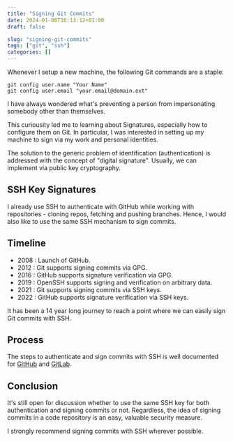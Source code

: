 ```yaml
---
title: "Signing Git Commits"
date: 2024-01-06T16:13:12+01:00
draft: false

slug: "signing-git-commits" 
tags: ["git", "ssh"]
categories: []
---
```


Whenever I setup a new machine, the following Git commands are a staple:

```shell
git config user.name "Your Name"
git config user.email "your.email@domain.ext"
```

I have always wondered what's preventing a person from impersonating somebody other than themselves.

This curiousity led me to learning about Signatures, especially how to configure them on Git.
In particular, I was interested in setting up my machine to sign via my work and personal identities.

The solution to the generic problem of identification (authentication) is addressed with the concept of "digital signature". Usually, we can implement via public key cryptography.

## SSH Key Signatures

I already use SSH to authenticate with GitHub while working with repositories - cloning repos, fetching and pushing branches. Hence, I would also like to use the same SSH mechanism to sign commits.

## Timeline

- 2008 : Launch of GitHub.  
- 2012 : Git supports signing commits via GPG.  
- 2016 : GitHub supports signature verification via GPG.
- 2019 : OpenSSH supports signing and verification on arbitrary data.
- 2021 : Git supports signing commits via SSH keys.
- 2022 : GitHub supports signature verification via SSH keys.

It has been a 14 year long journey to reach a point where we can easily sign Git commits with SSH.

## Process

The steps to authenticate and sign commits with SSH is well documented for [GitHub](https://docs.github.com/en/authentication/managing-commit-signature-verification/about-commit-signature-verification#ssh-commit-signature-verification) and [GitLab](https://docs.gitlab.com/ee/user/project/repository/signed_commits/ssh.html).

## Conclusion

It's still open for discussion whether to use the same SSH key for both authentication and signing commits or not.
Regardless, the idea of signing commits in a code repository is an easy, valuable security measure.

I strongly recommend signing commits with SSH wherever possible.
